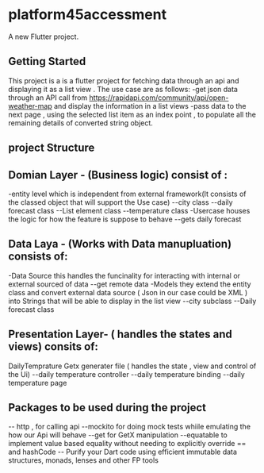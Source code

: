 # platform45accessment

A new Flutter project.

## Getting Started

This project is a is a flutter project for fetching data through an api and displaying it as a list view . 
The use case are as follows:
-get json data through an API call from https://rapidapi.com/community/api/open-weather-map and display the information in a list views
-pass data to the next page , using the selected list item as an index point , to populate all the remaining details of converted string object.

project Structure
--
Domian Layer - (Business logic) consist of :
--
 -entity level which is independent from external framework(It consists of the         classed object that will support the Use case)
    --city class
    --daily forecast class
    --List element class 
    --temperature class
 -Usercase houses the logic for how the feature is suppose to behave 
   --gets daily forecast 

Data Laya - (Works with Data manupluation) consists of:
--
-Data Source this handles the funcinality for interacting with internal or external sourced of data
 --get remote data 
-Models they extend the entity class and convert external data source ( Json in our case could be XML ) into Strings that will be able to display in the list view
  --city subclass 
  --Daily forecast class
  
 Presentation Layer- ( handles the states and views) consits of:
  --
  DailyTemprature Getx generater file ( handles the state , view and control of the Ui)
  --daily temperature controller 
  --daily temperature binding 
  --daily temperature page
  
  Packages to be used during the project
  --
  -- http , for calling api 
  --mockito for doing mock tests whiile emulating the how our Api will behave
  --get for GetX manipulation
  --equatable to implement value based equality without needing to explicitly override == and hashCode
 -- Purify your Dart code using efficient immutable data structures, monads, lenses and other FP tools 
 
 
  
  
 
  
